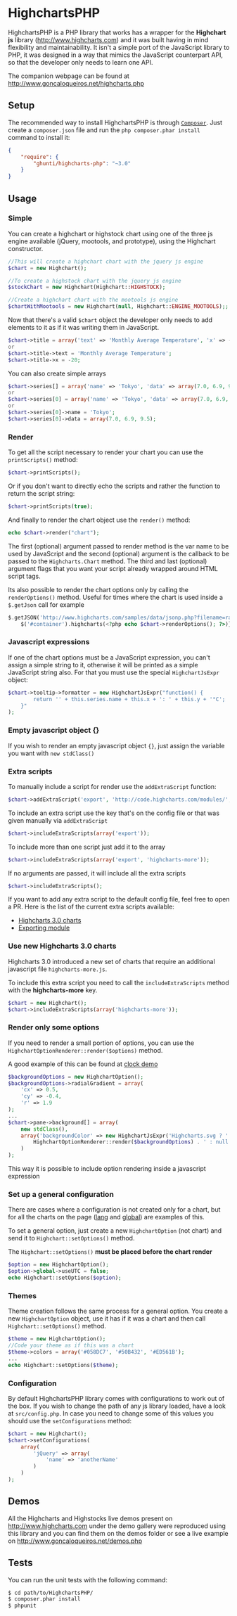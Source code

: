 HighchartsPHP
=============

HighchartsPHP is a PHP library that works has a wrapper for the **Highchart js** library (http://www.highcharts.com) and it was built having in mind flexibility and maintainability.
It isn't a simple port of the JavaScript library to PHP, it was designed in a way that mimics the JavaScript counterpart API, so that the developer only needs to learn one API.

The companion webpage can be found at http://www.goncaloqueiros.net/highcharts.php

Setup
-----

The recommended way to install HighchartsPHP is through  [`Composer`](http://getcomposer.org). Just create a ``composer.json`` file and run the ``php composer.phar install`` command to install it:
```json
{
    "require": {
        "ghunti/highcharts-php": "~3.0"
    }
}
```

Usage
-----

### Simple

You can create a highchart or highstock chart using one of the three js engine available (jQuery, mootools, and prototype), using the Highchart constructor.

```php
//This will create a highchart chart with the jquery js engine
$chart = new Highchart();
```

```php
//To create a highstock chart with the jquery js engine
$stockChart = new Highchart(Highchart::HIGHSTOCK);
```

```php
//Create a highchart chart with the mootools js engine
$chartWithMootools = new Highchart(null, Highchart::ENGINE_MOOTOOLS);;
```

Now that there's a valid `$chart` object the developer only needs to add elements to it as if it was writing them in JavaScript.

```php
$chart->title = array('text' => 'Monthly Average Temperature', 'x' => -20);
or
$chart->title->text = 'Monthly Average Temperature';
$chart->title->x = -20;
```

You can also create simple arrays

```php
$chart->series[] = array('name' => 'Tokyo', 'data' => array(7.0, 6.9, 9.5));
or
$chart->series[0] = array('name' => 'Tokyo', 'data' => array(7.0, 6.9, 9.5));
or
$chart->series[0]->name = 'Tokyo';
$chart->series[0]->data = array(7.0, 6.9, 9.5);
```

### Render

To get all the script necessary to render your chart you can use the `printScripts()` method:

```php
$chart->printScripts();
```

Or if you don't want to directly echo the scripts and rather the function to return the script string:

```php
$chart->printScripts(true);
```

And finally to render the chart object use the `render()` method:

```php
echo $chart->render("chart");
```

The first (optional) argument passed to render method is the var name to be used by JavaScript and the second (optional) argument is the callback to be passed to the `Highcharts.Chart` method. The third and last (optional) argument flags that you want your script already wrapped around HTML script tags.

Its also possible to render the chart options only by calling the ```renderOptions()``` method. Useful for times where the chart is used inside a ```$.getJson``` call for example

```php
$.getJSON('http://www.highcharts.com/samples/data/jsonp.php?filename=range.json&callback=?', function(data) {
    $('#container').highcharts(<?php echo $chart->renderOptions(); ?>)});
```

### Javascript expressions

If one of the chart options must be a JavaScript expression, you can't assign a simple string to it, otherwise it will be printed as a simple JavaScript string also. For that you must use the special `HighchartJsExpr` object:

```php
$chart->tooltip->formatter = new HighchartJsExpr("function() {
        return '' + this.series.name + this.x + ': ' + this.y + '°C';
    }"
);
```

### Empty javascript object {}
If you wish to render an empty javascript object ```{}```, just assign the variable you want with ```new stdClass()```

### Extra scripts

To manually include a script for render use the ```addExtraScript``` function:

```php
$chart->addExtraScript('export', 'http://code.highcharts.com/modules/', 'exporting.js');
```

To include an extra script use the key that's on the config file or that was given manually via ```addExtraScript```
```php
$chart->includeExtraScripts(array('export'));
```

To include more than one script just add it to the array
```php
$chart->includeExtraScripts(array('export', 'highcharts-more'));
```

If no arguments are passed, it will include all the extra scripts
```php
$chart->includeExtraScripts();
```

If you want to add any extra script to the default config file, feel free to open a PR. Here is the list of the current extra scripts available:
* [Highcharts 3.0 charts](http://www.highcharts.com/component/content/article/2-articles/news/54-highcharts-3-0-released/)
* [Exporting module](http://www.highcharts.com/docs/export-module/export-module-overview/)

### Use new Highcharts 3.0 charts

Highcharts 3.0 introduced a new set of charts that require an additional javascript file ```highcharts-more.js```.

To include this extra script you need to call the ```includeExtraScripts``` method with the **highcharts-more** key.
```php
$chart = new Highchart();
$chart->includeExtraScripts(array('highcharts-more'));
```

### Render only some options
If you need to render a small portion of options, you can use the ``` HighchartOptionRenderer::render($options)``` method.

A good example of this can be found at [clock demo](https://github.com/ghunti/HighchartsPHP/blob/master/demos/highcharts/more_chart_types/clock.php)

```php
$backgroundOptions = new HighchartOption();
$backgroundOptions->radialGradient = array(
    'cx' => 0.5,
    'cy' => -0.4,
    'r' => 1.9
);
...
$chart->pane->background[] = array(
    new stdClass(),
    array('backgroundColor' => new HighchartJsExpr('Highcharts.svg ? ' .
        HighchartOptionRenderer::render($backgroundOptions) . ' : null')
    )
);
```
This way it is possible to include option rendering inside a javascript expression

### Set up a general configuration

There are cases where a configuration is not created only for a chart, but for all the charts on the page ([lang](http://api.highcharts.com/highcharts#lang) and [global](http://api.highcharts.com/highcharts#global)) are examples of this.

To set a general option, just create a new ```HighchartOption``` (not chart) and send it to ```Highchart::setOptions()``` method.

The ```Highchart::setOptions()``` **must be placed before the chart render**

```php
$option = new HighchartOption();
$option->global->useUTC = false;
echo Highchart::setOptions($option);
```

### Themes

Theme creation follows the same process for a general option.
You create a new ```HighchartOption``` object, use it has if it was a chart and then call ```Highchart::setOptions()``` method.

```php
$theme = new HighchartOption();
//Code your theme as if this was a chart
$theme->colors = array('#058DC7', '#50B432', '#ED561B');
...
echo Highchart::setOptions($theme);
```

### Configuration
By default HighchartsPHP library comes with configurations to work out of the box. If you wish to change the path of any js library loaded, have a look at ``src/config.php``.
In case you need to change some of this values you should use the ``setConfigurations`` method:
```php
$chart = new Highchart();
$chart->setConfigurations(
    array(
        'jQuery' => array(
            'name' => 'anotherName'
        )
    )
);
```

Demos
-----

All the Highcharts and Highstocks live demos present on http://www.highcharts.com under the demo gallery were reproduced using this library and you can find them on the demos folder or see a live example on http://www.goncaloqueiros.net/demos.php

Tests
-----
You can run the unit tests with the following command:
```bash
$ cd path/to/HighchartsPHP/
$ composer.phar install
$ phpunit
```
